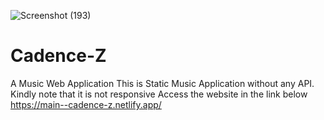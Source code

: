 ![Screenshot (193)](https://user-images.githubusercontent.com/86781764/177690566-84c0a14d-cec5-4d75-b2b5-cfd1ccb9e4bf.png)
# Cadence-Z
A Music Web Application 
This is Static Music Application without any API. 
Kindly note that it is not responsive
Access the website in the link below
https://main--cadence-z.netlify.app/
